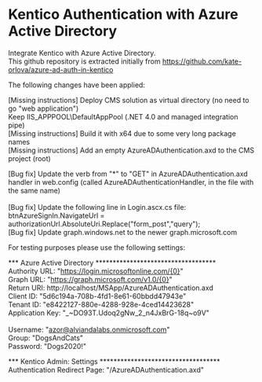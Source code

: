 # Kentico Authentication with Azure Active Directory
Integrate Kentico with Azure Active Directory. <br/> 
This github repository is extracted initially from https://github.com/kate-orlova/azure-ad-auth-in-kentico

The following changes have been applied:

[Missing instructions] Deploy CMS solution as virtual directory (no need to go "web application") <br/>
Keep IIS_APPPOOL\DefaultAppPool (.NET 4.0 and managed integration pipe) <br/>
[Missing instructions] Build it with x64 due to some very long package names <br/>
[Missing instructions] Add an empty AzureADAuthentication.axd to the CMS project (root) <br/>

[Bug fix] Update the verb from "*" to "GET" in AzureADAuthentication.axd handler in web.config (called AzureADAuthenticationHandler, in the file with the same name) <br/> <br/>
[Bug fix] Update the following line in Login.ascx.cs file: <br/>
btnAzureSignIn.NavigateUrl = authorizationUrl.AbsoluteUri.Replace("form_post","query"); <br/>
[Bug fix] Update graph.windows.net to the newer graph.microsoft.com <br/>

For testing purposes please use the following settings:

*** Azure Active Directory *********************************** <br/>
Authority URL: "https://login.microsoftonline.com/{0}" <br/>
Graph URL: "https://graph.microsoft.com/v1.0/{0}" <br/>
Return URI: http://localhost/MSApp/AzureADAuthentication.axd <br/>
Client ID: "5d6c194a-708b-4fd1-8e61-60bbdd47943e" <br/>
Tenant ID: "e8422127-880e-4288-928e-4ced14423628" <br/>
Application Key: "_\~DO93T.Udoq2gNw_2_n4JxBrG-18q~o9V" <br/>   
Username: "azor@alviandalabs.onmicrosoft.com" <br/>
Group: "DogsAndCats" <br/>
Password: "Dogs2020!" <br/>

*** Kentico Admin: Settings *********************************** <br/>
Authentication Redirect Page: "/AzureADAuthentication.axd"




